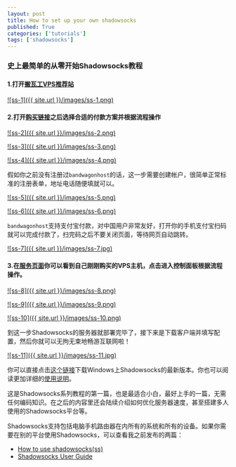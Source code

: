 ```yaml
---
layout: post
title: How to set up your own shadowsocks
published: True
categories: ['tutorials']
tags: ['shadowsocks']
---
```


### 史上最简单的从零开始Shadowsocks教程

#### 1.打开[搬瓦工VPS推荐站](http://www.banwagong.me/10.html)

<!--more-->

<a href="{{ site.url }}/images/ss-1.png" data-lightbox="shadowsocks-set" data-title="ss-1">![ss-1]({{ site.url }}/images/ss-1.png)</a>

#### 2.打开[购买链接](https://bwh1.net/cart.php?a=confproduct&i=0)之后选择合适的付款方案并根据流程操作

<a href="{{ site.url }}/images/ss-2.png" data-lightbox="shadowsocks-set" data-title="ss-2">![ss-2]({{ site.url }}/images/ss-2.png)</a>

<a href="{{ site.url }}/images/ss-3.png" data-lightbox="shadowsocks-set" data-title="ss-3">![ss-3]({{ site.url }}/images/ss-3.png)</a>

<a href="{{ site.url }}/images/ss-4.png" data-lightbox="shadowsocks-set" data-title="ss-4">![ss-4]({{ site.url }}/images/ss-4.png)</a>

假如你之前没有注册过`bandwagonhost`的话，这一步需要创建帐户，很简单正常标准的注册表单，地址电话随便填就可以。

<a href="{{ site.url }}/images/ss-5.png" data-lightbox="shadowsocks-set" data-title="ss-5">![ss-5]({{ site.url }}/images/ss-5.png)</a>

<a href="{{ site.url }}/images/ss-6.png" data-lightbox="shadowsocks-set" data-title="ss-6">![ss-6]({{ site.url }}/images/ss-6.png)</a>

`bandwagonhost`支持支付宝付款，对中国用户非常友好，打开你的手机支付宝扫码就可以完成付款了，扫完码之后不要关闭页面，等待网页自动跳转。

<a href="{{ site.url }}/images/ss-7.jpg" data-lightbox="shadowsocks-set" data-title="ss-7">![ss-7]({{ site.url }}/images/ss-7.jpg)</a>

#### 3.在[服务页面](https://bwh1.net/clientarea.php?action=products)你可以看到自己刚刚购买的VPS主机，点击进入控制面板根据流程操作。

<a href="{{ site.url }}/images/ss-8.png" data-lightbox="shadowsocks-set" data-title="ss-8">![ss-8]({{ site.url }}/images/ss-8.png)</a>

<a href="{{ site.url }}/images/ss-9.png" data-lightbox="shadowsocks-set" data-title="ss-9">![ss-9]({{ site.url }}/images/ss-9.png)</a>

<a href="{{ site.url }}/images/ss-10.png" data-lightbox="shadowsocks-set" data-title="ss-10">![ss-10]({{ site.url }}/images/ss-10.png)</a>

到这一步Shadowsocks的服务器就部署完毕了，接下来是下载客户端并填写配置，然后你就可以无拘无束地畅游互联网啦！

<a href="{{ site.url }}/images/ss-11.jpg" data-lightbox="shadowsocks-set" data-title="ss-11">![ss-11]({{ site.url }}/images/ss-11.jpg)</a>

你可以直接点击[这个链接](http://pan.baidu.com/s/1miFbopU)下载Windows上Shadowsocks的最新版本。你也可以阅读更加详细的[使用说明](https://github.com/shadowsocks/shadowsocks-windows/wiki/Shadowsocks-Windows-%E4%BD%BF%E7%94%A8%E8%AF%B4%E6%98%8E)。

这是Shadowsocks系列教程的第一篇，也是最适合小白，最好上手的一篇，无需任何编码知识。在之后的内容里还会陆续介绍如何优化服务器速度，甚至搭建多人使用的Shadowsocks平台等。

Shadowsocks支持包括电脑手机路由器在内所有的系统和所有的设备。如果你需要在别的平台使用Shadowsocks，可以查看我之前发布的两篇：

* [How to use shadowsocks(ss)](https://discountry.github.io/tutorials/2016/09/22/how-to-use-shadowsocksss/)
* [Shadowsocks User Guide](https://discountry.github.io/tutorial/2016/11/30/Shadowsocks-userguide/)


